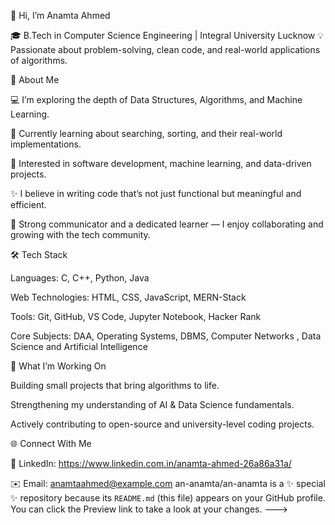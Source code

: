 👋 Hi, I’m Anamta Ahmed

🎓 B.Tech in Computer Science Engineering | Integral University Lucknow
💡 Passionate about problem-solving, clean code, and real-world applications of algorithms.

🧠 About Me

💻 I’m exploring the depth of Data Structures, Algorithms, and Machine Learning.

🌱 Currently learning about searching, sorting, and their real-world implementations.

🧩 Interested in software development, machine learning, and data-driven projects.

✨ I believe in writing code that’s not just functional but meaningful and efficient.

💬 Strong communicator and a dedicated learner — I enjoy collaborating and growing with the tech community.

🛠️ Tech Stack

Languages: C, C++, Python, Java

Web Technologies: HTML, CSS, JavaScript, MERN-Stack

Tools: Git, GitHub, VS Code, Jupyter Notebook, Hacker Rank

Core Subjects: DAA, Operating Systems, DBMS, Computer Networks , Data Science and Artificial Intelligence

🚀 What I’m Working On

Building small projects that bring algorithms to life.

Strengthening my understanding of AI & Data Science fundamentals.

Actively contributing to open-source and university-level coding projects.

🌐 Connect With Me

💼 LinkedIn: https://www.linkedin.com.in/anamta-ahmed-26a86a31a/

✉️ Email: anamtaahmed@example.com
an-anamta/an-anamta is a ✨ special ✨ repository because its `README.md` (this file) appears on your GitHub profile.
You can click the Preview link to take a look at your changes.
--->
